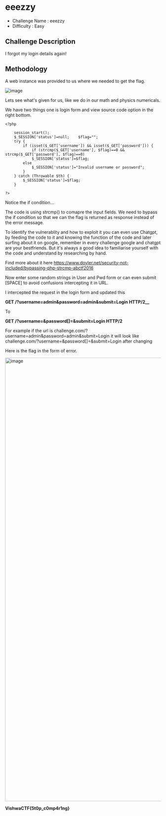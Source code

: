 # eeezzy
- Challenge Name : eeezzy
- Difficulty :  Easy

## Challenge Description
I forgot my login details again!



## Methodology
A web instance was provided to us where we needed to get the flag. 

![image](https://user-images.githubusercontent.com/121932742/231846273-3ac014d2-50b9-4996-8bce-6185bd400f25.png)

Lets see what's given for us, like we do in our math and physics numericals.

We have two things one is login form and view source code option in the right bottom.

```
<?php  
  
    session_start();    
    $_SESSION['status']=null;    $flag="";  
    try {  
        if (isset($_GET['username']) && isset($_GET['password'])) {  
            if (strcmp($_GET['username'], $flag)==0 && strcmp($_GET['password'], $flag)==0)                
            $_SESSION['status']=$flag;  
        else                
            $_SESSION['status']="Invalid username or password";  
        }  
    } catch (Throwable $th) {        
        $_SESSION['status']=$flag;  
    }  
  
?>
```

Notice the if condition...

The code is using strcmp() to comapre the input fields. We need to bypass the if condition so that we can the flag is returned as response instead of the error message.

To identify the vulnerablity and how to exploit it you can even use Chatgpt, by feeding the code to it and knowing the function of the code and later surfing about it on google, remember in every challenge google and chatgpt are your bestfriends. But it's always a good idea to familiarise yourself with the code and understand by researching by hand.

Find more about it here https://www.doyler.net/security-not-included/bypassing-php-strcmp-abctf2016

Now enter some random strings in User and Pwd form or can even submit [SPACE] to avoid confusions intercepting it in URL.

I intercepted the request in the login form and updated this

**GET /?username=admin&password=admin&submit=Login HTTP/2__**

To

**GET /?username=&password[]=&submit=Login HTTP/2**

For example if the url is challenge.com/?username=admin&password=admin&submit=Login
it will look like challenge.com/?username=&password[]=&submit=Login after changing

Here is the flag in the form of error. 

<img width="1436" alt="image" src="https://user-images.githubusercontent.com/121932742/231860272-a9c5e469-4bfa-4c24-a8d8-34b529592302.png">

**VishwaCTF{5t0p_c0mp4r1ng}**


